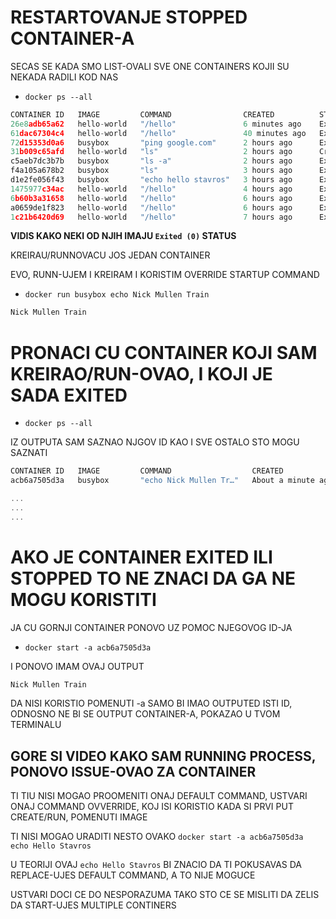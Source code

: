 # RESTARTOVANJE STOPPED CONTAINER-A

SECAS SE KADA SMO LIST-OVALI SVE ONE CONTAINERS KOJII SU NEKADA RADILI KOD NAS

- `docker ps --all`

```c
CONTAINER ID   IMAGE         COMMAND                CREATED          STATUS                      PORTS     NAMES
26e8adb65a62   hello-world   "/hello"               6 minutes ago    Exited (0) 5 minutes ago              bold_heisenberg
61dac67304c4   hello-world   "/hello"               40 minutes ago   Exited (0) 36 minutes ago             crazy_sutherland
72d15353d0a6   busybox       "ping google.com"      2 hours ago      Exited (0) 2 hours ago                compassionate_morse
31b009c65afd   hello-world   "ls"                   2 hours ago      Created                               sad_chaplygin
c5aeb7dc3b7b   busybox       "ls -a"                2 hours ago      Exited (0) 2 hours ago                affectionate_agnesi
f4a105a678b2   busybox       "ls"                   3 hours ago      Exited (0) 3 hours ago                agitated_booth
d1e2fe056f43   busybox       "echo hello stavros"   3 hours ago      Exited (0) 3 hours ago                silly_feistel
1475977c34ac   hello-world   "/hello"               4 hours ago      Exited (0) 4 hours ago                great_mcclintock
6b60b3a31658   hello-world   "/hello"               6 hours ago      Exited (0) 6 hours ago                strange_ptolemy
a0659de1f823   hello-world   "/hello"               6 hours ago      Exited (0) 6 hours ago                cool_edison
1c21b6420d69   hello-world   "/hello"               7 hours ago      Exited (0) 7 hours ago                affectionate_meninsky

```

**VIDIS KAKO NEKI OD NJIH IMAJU `Exited (0)` STATUS**

KREIRAU/RUNNOVACU JOS JEDAN CONTAINER

EVO, RUNN-UJEM I KREIRAM I KORISTIM OVERRIDE STARTUP COMMAND

- `docker run busybox echo Nick Mullen Train`

```c
Nick Mullen Train
```

# PRONACI CU CONTAINER KOJI SAM KREIRAO/RUN-OVAO, I KOJI JE SADA EXITED

- `docker ps --all`

IZ OUTPUTA SAM SAZNAO NJGOV ID KAO I SVE OSTALO STO MOGU SAZNATI

```c
CONTAINER ID   IMAGE         COMMAND                  CREATED              STATUS                          PORTS     NAMES
acb6a7505d3a   busybox       "echo Nick Mullen Tr…"   About a minute ago   Exited (0) About a minute ago             frosty_ritchie

...
...
...

```

# AKO JE CONTAINER EXITED ILI STOPPED TO NE ZNACI DA GA NE MOGU KORISTITI

JA CU GORNJI CONTAINER PONOVO UZ POMOC NJEGOVOG ID-JA

- `docker start -a acb6a7505d3a`

I PONOVO IMAM OVAJ OUTPUT

```c
Nick Mullen Train
```

DA NISI KORISTIO POMENUTI -a SAMO BI IMAO OUTPUTED ISTI ID, ODNOSNO NE BI SE OUTPUT CONTAINER-A, POKAZAO U TVOM TERMINALU

## GORE SI VIDEO KAKO SAM RUNNING PROCESS, PONOVO ISSUE-OVAO ZA CONTAINER

TI TIU NISI MOGAO PROOMENITI ONAJ DEFAULT COMMAND, USTVARI ONAJ COMMAND OVVERRIDE, KOJ ISI KORISTIO KADA SI PRVI PUT CREATE/RUN, POMENUTI IMAGE

TI NISI MOGAO URADITI NESTO OVAKO `docker start -a acb6a7505d3a echo Hello Stavros`

U TEORIJI OVAJ `echo Hello Stavros` BI ZNACIO DA TI POKUSAVAS DA REPLACE-UJES DEFAULT COMMAND, A TO NIJE MOGUCE

USTVARI DOCI CE DO NESPORAZUMA TAKO STO CE SE MISLITI DA ZELIS DA START-UJES MULTIPLE CONTINERS